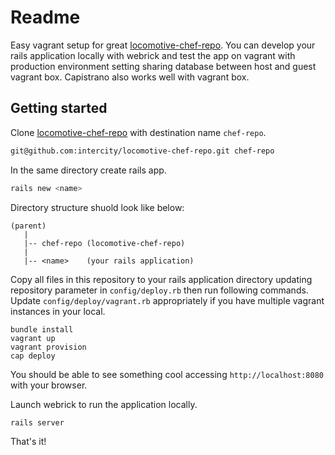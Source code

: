 Readme
======

Easy vagrant setup for great [locomotive-chef-repo](https://github.com/intercity/locomotive-chef-repo). You can develop your rails application locally with webrick and test the app on vagrant with production environment setting sharing database between host and guest vagrant box. Capistrano also works well with vagrant box.

## Getting started

Clone [locomotive-chef-repo](https://github.com/intercity/locomotive-chef-repo) with destination name ```chef-repo```.

```sh
git@github.com:intercity/locomotive-chef-repo.git chef-repo
```

In the same directory create rails app.

```sh
rails new <name>
```

Directory structure shuold look like below:

```
(parent)
   |
   |-- chef-repo (locomotive-chef-repo)
   |
   |-- <name>    (your rails application)
```

Copy all files in this repository to your rails application directory updating repository parameter in ```config/deploy.rb``` then run following commands. Update ```config/deploy/vagrant.rb``` appropriately if you have multiple vagrant instances in your local.

```ssh
bundle install
vagrant up
vagrant provision
cap deploy
```

You should be able to see something cool accessing ```http://localhost:8080``` with your browser.

Launch webrick to run the application locally.

```ssh
rails server
```

That's it!
